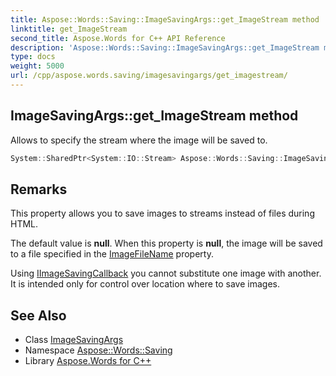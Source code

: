 ```yaml
---
title: Aspose::Words::Saving::ImageSavingArgs::get_ImageStream method
linktitle: get_ImageStream
second_title: Aspose.Words for C++ API Reference
description: 'Aspose::Words::Saving::ImageSavingArgs::get_ImageStream method. Allows to specify the stream where the image will be saved to in C++.'
type: docs
weight: 5000
url: /cpp/aspose.words.saving/imagesavingargs/get_imagestream/
---
```

## ImageSavingArgs::get_ImageStream method


Allows to specify the stream where the image will be saved to.

```cpp
System::SharedPtr<System::IO::Stream> Aspose::Words::Saving::ImageSavingArgs::get_ImageStream() const
```

## Remarks


This property allows you to save images to streams instead of files during HTML.

The default value is **null**. When this property is **null**, the image will be saved to a file specified in the [ImageFileName](../get_imagefilename/) property.

Using [IImageSavingCallback](../../iimagesavingcallback/) you cannot substitute one image with another. It is intended only for control over location where to save images.

## See Also

* Class [ImageSavingArgs](../)
* Namespace [Aspose::Words::Saving](../../)
* Library [Aspose.Words for C++](../../../)
